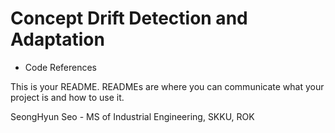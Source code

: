 # Concept Drift Detection and Adaptation 
- Code References

This is your README. READMEs are where you can communicate what your project is and how to use it.

SeongHyun Seo - MS of Industrial Engineering, SKKU, ROK
